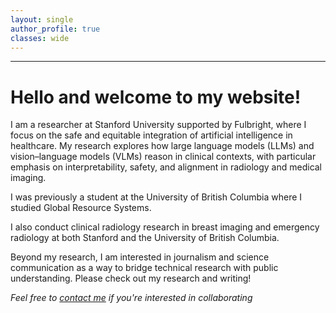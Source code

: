 ```yaml
---
layout: single
author_profile: true
classes: wide
---
```


<style>
/* Enlarge the author avatar wrapper in the sidebar/profile block */
.page__sidebar .author__avatar,
.sidebar .author__avatar,
.author__avatar {
  width: 200px !important;      /* set your target width */
  max-width: none !important;
  display: block !important;     /* ensure width applies */
  margin: 0 auto !important;     /* center it */
}

/* Enlarge the image and keep it circular */
.page__sidebar .author__avatar img,
.sidebar .author__avatar img,
.author__avatar img {
  width: 200px !important;       /* match wrapper */
  height: auto !important;
  max-width: none !important;    /* override theme's 100px cap */
  border-radius: 50% !important; /* perfect circle */
  display: block !important;
  margin: 0 auto !important;
}
</style>




---
# **Hello and welcome to my website!**

I am a researcher at Stanford University supported by Fulbright, where I focus on the safe and equitable integration of artificial intelligence in healthcare. My research explores how large language models (LLMs) and vision–language models (VLMs) reason in clinical contexts, with particular emphasis on interpretability, safety, and alignment in radiology and medical imaging.

I was previously a student at the University of British Columbia where I studied Global Resource Systems. 

I also conduct clinical radiology research in breast imaging and emergency radiology at both Stanford and the University of British Columbia.

Beyond my research, I am interested in journalism and science communication as a way to bridge technical research with public understanding. Please check out my research and writing!











*Feel free to [contact me](mailto:sonali3@stanford.edu) if you're interested in collaborating*
